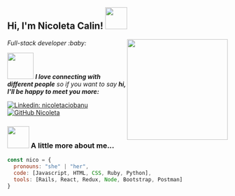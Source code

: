 
<h2> Hi, I'm Nicoleta Calin! <img src="https://media.giphy.com/media/mGcNjsfWAjY5AEZNw6/giphy.gif" width="50"></h2>
<img align='right' src="https://media.giphy.com/media/ieyl9zmCjO4b4t6qoY/giphy.gif" width="230">
<p><em>Full-stack developer :baby: </em></p>

<img src="https://media.giphy.com/media/LnQjpWaON8nhr21vNW/giphy.gif" width="60"> <em><b>I love connecting with different people</b> so if you want to say <b>hi, I'll be happy to meet you more:</b></em>

[![Linkedin: nicoletaciobanu](https://img.shields.io/badge/-nicoletaciobanu-blue?style=flat-square&logo=Linkedin&logoColor=white&link=https://www.linkedin.com/in/nicoletaciobanu/)](https://www.linkedin.com/in/nicoleta-ciobanu-6582339a/)
[![GitHub Nicoleta](https://img.shields.io/github/followers/nicoletacalin?label=follow&style=social)](https://github.com/nicoletacalin)


### <img src="https://media.giphy.com/media/VgCDAzcKvsR6OM0uWg/giphy.gif" width="50"> A little more about me...  

```javascript
const nico = {
  pronouns: "she" | "her",
  code: [Javascript, HTML, CSS, Ruby, Python],
  tools: [Rails, React, Redux, Node, Bootstrap, Postman]
}
```
